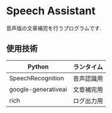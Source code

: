 # Speech Assistant

音声版の文章補完を行うプログラムです.

## 使用技術

| Python              | ランタイム |
| ------------------- | ---------- |
| SpeechRecognition   | 音声認識用 |
| google-generativeai | 文章補完用 |
| rich                | ログ出力用 |


